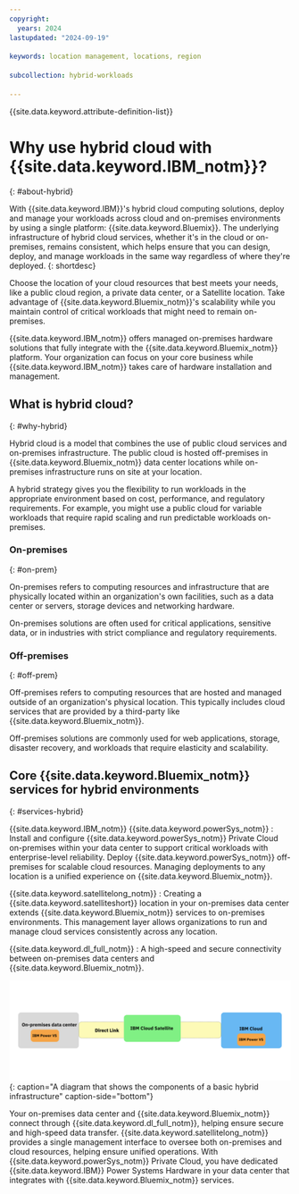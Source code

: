 ```yaml
---
copyright:
  years: 2024
lastupdated: "2024-09-19"

keywords: location management, locations, region

subcollection: hybrid-workloads

---
```


{{site.data.keyword.attribute-definition-list}}

# Why use hybrid cloud with {{site.data.keyword.IBM_notm}}?
{: #about-hybrid}

With {{site.data.keyword.IBM}}'s hybrid cloud computing solutions, deploy and manage your workloads across cloud and on-premises environments by using a single platform: {{site.data.keyword.Bluemix}}. The underlying infrastructure of hybrid cloud services, whether it's in the cloud or on-premises, remains consistent, which helps ensure that you can design, deploy, and manage workloads in the same way regardless of where they're deployed.
{: shortdesc}

Choose the location of your cloud resources that best meets your needs, like a public cloud region, a private data center, or a Satellite location. Take advantage of {{site.data.keyword.Bluemix_notm}}'s scalability while you maintain control of critical workloads that might need to remain on-premises.

{{site.data.keyword.IBM_notm}} offers managed on-premises hardware solutions that fully integrate with the {{site.data.keyword.Bluemix_notm}} platform. Your organization can focus on your core business while {{site.data.keyword.IBM_notm}} takes care of hardware installation and management.

## What is hybrid cloud?
{: #why-hybrid}

Hybrid cloud is a model that combines the use of public cloud services and on-premises infrastructure. The public cloud is hosted off-premises in {{site.data.keyword.Bluemix_notm}} data center locations while on-premises infrastructure runs on site at your location.

A hybrid strategy gives you the flexibility to run workloads in the appropriate environment based on cost, performance, and regulatory requirements. For example, you might use a public cloud for variable workloads that require rapid scaling and run predictable workloads on-premises.


### On-premises
{: #on-prem}

On-premises refers to computing resources and infrastructure that are physically located within an organization's own facilities, such as a data center or servers, storage devices and networking hardware.

On-premises solutions are often used for critical applications, sensitive data, or in industries with strict compliance and regulatory requirements.

### Off-premises
{: #off-prem}

Off-premises refers to computing resources that are hosted and managed outside of an organization's physical location. This typically includes cloud services that are provided by a third-party like {{site.data.keyword.Bluemix_notm}}.

Off-premises solutions are commonly used for web applications, storage, disaster recovery, and workloads that require elasticity and scalability.

## Core {{site.data.keyword.Bluemix_notm}} services for hybrid environments
{: #services-hybrid}

{{site.data.keyword.IBM_notm}} {{site.data.keyword.powerSys_notm}}
:   Install and configure {{site.data.keyword.powerSys_notm}} Private Cloud on-premises within your data center to support critical workloads with enterprise-level reliability. Deploy {{site.data.keyword.powerSys_notm}} off-premises for scalable cloud resources. Managing deployments to any location is a unified experience on {{site.data.keyword.Bluemix_notm}}.

{{site.data.keyword.satellitelong_notm}}
:   Creating a {{site.data.keyword.satelliteshort}} location in your on-premises data center extends {{site.data.keyword.Bluemix_notm}} services to on-premises environments. This management layer allows organizations to run and manage cloud services consistently across any location.

{{site.data.keyword.dl_full_notm}}
:   A high-speed and secure connectivity between on-premises data centers and {{site.data.keyword.Bluemix_notm}}.


![A diagram that shows the components of a basic hybrid infrastructure that uses {{site.data.keyword.powerSys_notm}} Private Cloud ina client location and {{site.data.keyword.powerSys_notm}} on {{site.data.keyword.cloud_notm}}.](images/test_hybrid_arch_drawing.svg){: caption="A diagram that shows the components of a basic hybrid infrastructure" caption-side="bottom"}

Your on-premises data center and {{site.data.keyword.Bluemix_notm}} connect through {{site.data.keyword.dl_full_notm}}, helping ensure secure and high-speed data transfer. {{site.data.keyword.satellitelong_notm}} provides a single management interface to oversee both on-premises and cloud resources, helping ensure unified operations. With {{site.data.keyword.powerSys_notm}} Private Cloud, you have dedicated {{site.data.keyword.IBM}} Power Systems Hardware in your data center that integrates with {{site.data.keyword.Bluemix_notm}} services.
